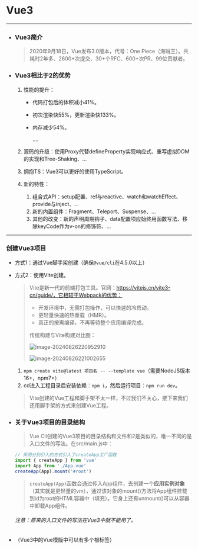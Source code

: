 # Vue3

------

- ### Vue3简介

  > 2020年9月18日，Vue发布3.0版本，代号：One Piece（海贼王）。共耗时2年多、2600+次提交、30+个RFC、600+次PR、99位贡献者。

- ### Vue3相比于2的优势

  1. 性能的提升：

     - 代码打包后的体积减小41%。

     - 初次渲染快55%，更新渲染快133%。

     - 内存减少54%。

       ....

  2. 源码的升级：使用Proxy代替defineProperty实现响应式、重写虚拟DOM的实现和Tree-Shaking、...

  3. 拥抱TS：Vue3可以更好的使用TypeScript。

  4. 新的特性：

     1. 组合式API：setup配置、ref与reactive、watch和watchEffect、provide与inject、...
     2. 新的内置组件：Fragment、Teleport、Suspense、...
     3. 其他的改变：新的声明周期钩子、data配置项应始终用函数写法、移除keyCode作为v-on的修饰符、...

- ------

  ### 创建Vue3项目

  - 方式1：通过Vue脚手架创建（确保`@vue/cli`在4.5.0以上）

  - 方式2：使用Vite创建。

    > Vite是新一代的前端打包工具。官网：https://vitejs.cn/vite3-cn/guide/，它相较于Webpack的优势：
    >
    > - 开发环境中，无需打包操作，可以快速的冷启动。
    > - 更轻量快速的热重载（HMR）。
    > - 真正的按需编译，不再等待整个应用编译完成。
    >
    > 传统构建与Vite构建对比图：
    >
    > ![image-20240826220952910](C:\Users\22737\Desktop\studyJava\vue\assets\image-20240826220952910.png)
    >
    > ![image-20240826221002655](C:\Users\22737\Desktop\studyJava\vue\assets\image-20240826221002655.png)

    1. `npm create vite@latest 项目名 -- --template vue`（需要NodeJS版本16+，npm7+）
    2. cd进入工程目录后安装依赖：`npm i`，然后运行项目：`npm run dev`。

    > Vite创建的Vue工程和脚手架不太一样，不过我们不关心，接下来我们还用脚手架的方式来创建Vue工程。

- ### 关于Vue3项目的目录结构

  > Vue Cli创建的Vue3项目的目录结构和文件和2是类似的，唯一不同的是入口文件的写法。在src/main.js中：

  ```js
  // 采用分别引入的方式引入了createApp工厂函数
  import { createApp } from 'vue'
  import App from './App.vue'
  createApp(App).mount('#root')
  ```

  > `createApp(App)`函数会通过传入App组件，去创建一个**应用实例对象**（其实就是更轻量的vm），通过该对象的mount()方法将App组件挂载到id为root的HTML容器中（填充）。它身上还有unmount()可以从容器中卸载App组件。

  ###### 注意：原来的入口文件的写法在Vue3中就不能用了。

- （Vue3中的Vue模版中可以有多个根标签）